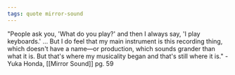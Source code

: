 ```yaml
---
tags: quote mirror-sound 
---
```


"People ask you, 'What do you play?' and then I always say, 'I play keyboards.' ... But I do feel that my main instrument is this recording thing, which doesn't have a name—or production, which sounds grander than what it is. But that's where my musicality began and that's still where it is." - Yuka Honda, [[Mirror Sound]] pg. 59